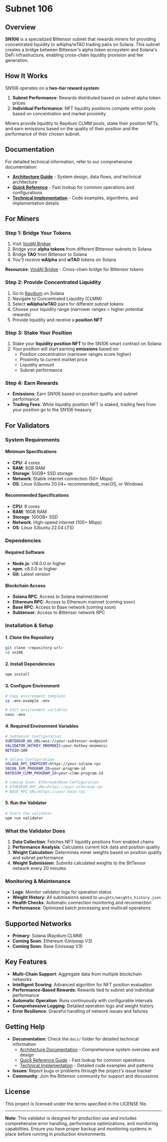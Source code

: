 # Subnet 106

## Overview

**SN106** is a specialized Bittensor subnet that rewards miners for providing concentrated liquidity to wAlpha/wTAO trading pairs on Solana. This subnet creates a bridge between Bittensor's alpha token ecosystem and Solana's DeFi infrastructure, enabling cross-chain liquidity provision and fee generation.

## How It Works

SN106 operates on a **two-tier reward system**:
1. **Subnet Performance**: Rewards distributed based on subnet alpha token prices
2. **Individual Performance**: NFT liquidity positions compete within pools based on concentration and market proximity

Miners provide liquidity to Raydium CLMM pools, stake their position NFTs, and earn emissions based on the quality of their position and the performance of their chosen subnet.

## Documentation

For detailed technical information, refer to our comprehensive documentation:
- **[Architecture Guide](docs/ARCHITECTURE.md)** - System design, data flows, and technical architecture
- **[Quick Reference](docs/QUICK_REFERENCE.md)** - Fast lookup for common operations and configurations
- **[Technical Implementation](docs/TECHNICAL_IMPLEMENTATION.md)** - Code examples, algorithms, and implementation details

## For Miners

### Step 1: Bridge Your Tokens
1. Visit [VoidAI Bridge](https://www.bridge.voidai.com)
2. Bridge your **alpha tokens** from different Bittensor subnets to Solana
3. Bridge **TAO** from Bittensor to Solana
4. You'll receive **wAlpha** and **wTAO** tokens on Solana

**Resources**: [VoidAI Bridge](https://www.bridge.voidai.com) - Cross-chain bridge for Bittensor tokens

### Step 2: Provide Concentrated Liquidity
1. Go to [Raydium](https://raydium.io) on Solana
2. Navigate to Concentrated Liquidity (CLMM)
3. Select **wAlpha/wTAO** pairs for different subnet tokens
4. Choose your liquidity range (narrower ranges = higher potential rewards)
5. Provide liquidity and receive a **position NFT**

### Step 3: Stake Your Position
1. Stake your **liquidity position NFT** to the SN106 smart contract on Solana
2. Your position will start earning **emissions** based on:
   - Position concentration (narrower ranges score higher)
   - Proximity to current market price
   - Liquidity amount
   - Subnet performance

### Step 4: Earn Rewards
- **Emissions**: Earn SN106 based on position quality and subnet performance
- **Trading Fees**: While liquidity position NFT is staked, trading fees from your position go to the SN106 treasury

## For Validators

### System Requirements

#### Minimum Specifications
- **CPU**: 4 cores 
- **RAM**: 8GB RAM
- **Storage**: 50GB+ SSD storage
- **Network**: Stable internet connection (50+ Mbps)
- **OS**: Linux (Ubuntu 20.04+ recommended), macOS, or Windows

#### Recommended Specifications
- **CPU**: 8 cores 
- **RAM**: 16GB RAM
- **Storage**: 100GB+  SSD
- **Network**: High-speed internet (100+ Mbps)
- **OS**: Linux (Ubuntu 22.04 LTS)

### Dependencies

#### Required Software
- **Node.js**: v18.0.0 or higher
- **npm**: v8.0.0 or higher
- **Git**: Latest version

#### Blockchain Access
- **Solana RPC**: Access to Solana mainnet/devnet
- **Ethereum RPC**: Access to Ethereum mainnet (coming soon)
- **Base RPC**: Access to Base network (coming soon)
- **Subtensor**: Access to Bittensor network RPC

### Installation & Setup

#### 1. Clone the Repository
```bash
git clone <repository-url>
cd sn106
```

#### 2. Install Dependencies
```bash
npm install
```

#### 3. Configure Environment
```bash
# Copy environment template
cp .env.example .env

# Edit environment variables
nano .env
```

#### 4. Required Environment Variables
```bash
# Subtensor Configuration
SUBTENSOR_WS_URL=wss://your-subtensor-endpoint
VALIDATOR_HOTKEY_MNEMONIC=your-hotkey-mnemonic
NETUID=106

# Solana Configuration
SOLANA_RPC_ENDPOINT=https://your-solana-rpc
SN106_SVM_PROGRAM_ID=your-program-id
RAYDIUM_CLMM_PROGRAM_ID=your-clmm-program-id

# Coming Soon: Ethereum/Base Configuration
# ETHEREUM_RPC_URL=https://your-ethereum-rpc
# BASE_RPC_URL=https://your-base-rpc
```

#### 5. Run the Validator
```bash
# Start the validator
npm run validator

```

### What the Validator Does

1. **Data Collection**: Fetches NFT liquidity positions from enabled chains
2. **Performance Analysis**: Calculates current tick data and position quality
3. **Weight Calculation**: Determines miner weights based on position quality and subnet performance
4. **Weight Submission**: Submits calculated weights to the BitTensor network every 20 minutes

### Monitoring & Maintenance

- **Logs**: Monitor validator logs for operation status
- **Weight History**: All submissions saved to `weights/weights_history.json`
- **Health Checks**: Automatic connection monitoring and reconnection
- **Performance**: Optimized batch processing and multicall operations

## Supported Networks

- **Primary**: Solana (Raydium CLMM)
- **Coming Soon**: Ethereum (Uniswap V3)
- **Coming Soon**: Base (Uniswap V3)

## Key Features

- **Multi-Chain Support**: Aggregate data from multiple blockchain networks
- **Intelligent Scoring**: Advanced algorithm for NFT position evaluation
- **Performance-Based Rewards**: Rewards tied to subnet and individual performance
- **Automatic Operation**: Runs continuously with configurable intervals
- **Comprehensive Logging**: Detailed operation logs and weight history
- **Error Resilience**: Graceful handling of network issues and failures

## Getting Help

- **Documentation**: Check the `docs/` folder for detailed technical information
  - [Architecture Documentation](docs/ARCHITECTURE.md) - Comprehensive system overview and design
  - [Quick Reference Guide](docs/QUICK_REFERENCE.md) - Fast lookup for common operations
  - [Technical Implementation](docs/TECHNICAL_IMPLEMENTATION.md) - Detailed code examples and patterns
- **Issues**: Report bugs or problems through the project's issue tracker
- **Community**: Join the Bittensor community for support and discussions

## License

This project is licensed under the terms specified in the LICENSE file.

---

**Note**: This validator is designed for production use and includes comprehensive error handling, performance optimizations, and monitoring capabilities. Ensure you have proper backup and monitoring systems in place before running in production environments.
